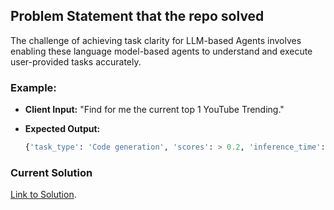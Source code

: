 ## Problem Statement that the repo solved

The challenge of achieving task clarity for LLM-based Agents involves enabling these language model-based agents to understand and execute user-provided tasks accurately.

### Example:

- **Client Input:** "Find for me the current top 1 YouTube Trending."
- **Expected Output:**

  ```python
  {'task_type': 'Code generation', 'scores': > 0.2, 'inference_time': < 10 s}

  ```

### Current Solution

[Link to Solution](https://github.com/sinhnguyen-sunny/TaskClarity4LLM-basedAgents/blob/main/TaskIntentClasifficationExperiments.ipynb).
